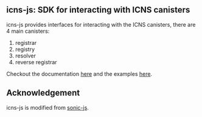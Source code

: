 ## icns-js: SDK for interacting with ICNS canisters

icns-js provides interfaces for interacting with the ICNS canisters, there are 4 main canisters:
1. registrar
2. registry
3. resolver
4. reverse registrar

Checkout the documentation [here](./docs/readme.md) and the examples [here](./examples).


## Acknowledgement
icns-js is modified from [sonic-js](https://github.com/Psychedelic/sonic-js).
